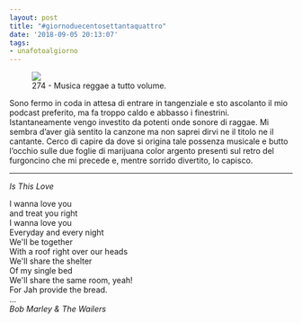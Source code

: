 ```yaml
---
layout: post
title: "#giornoduecentosettantaquattro"
date: '2018-09-05 20:13:07'
tags:
- unafotoalgiorno
---
```


<figure class="kg-card kg-image-card kg-card-hascaption"><img src="/content/images/2018/09/274.jpg" class="kg-image"><figcaption>274 - Musica reggae a tutto volume. </figcaption></figure><!--kg-card-end: image-->

Sono fermo in coda in attesa di entrare in tangenziale e sto ascolanto il mio podcast preferito, ma fa troppo caldo e abbasso i finestrini. Istantaneamente vengo investito da potenti onde sonore di raggae. Mi sembra d’aver già sentito la canzone ma non saprei dirvi ne il titolo ne il cantante. Cerco di capire da dove si origina tale possenza musicale e butto l’occhio sulle due foglie di marijuana color argento presenti sul retro del furgoncino che mi precede e, mentre sorrido divertito, lo capisco.

<!--kg-card-begin: hr-->
* * *
<!--kg-card-end: hr-->

_Is This Love_

I wanna love you  
and treat you right  
I wanna love you  
Everyday and every night  
We'll be together  
With a roof right over our heads  
We'll share the shelter  
Of my single bed  
We'll share the same room, yeah!  
For Jah provide the bread.  
...  
_Bob Marley & The Wailers_

